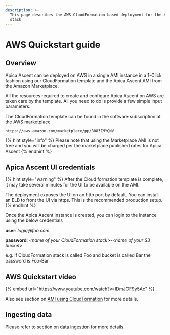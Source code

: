 ```yaml
---
description: >-
  This page describes the AWS CloudFormation based deployment for the Apica Ascent
  stack
---
```


# AWS Quickstart guide

## Overview

Apica Ascent can be deployed on AWS in a single AMI instance in a 1-Click fashion using our CloudFormation template and the Apica Ascent AMI from the Amazon Marketplace.

All the resources required to create and configure Apica Ascent on AWS are taken care by the template. All you need to do is provide a few simple input parameters.

The CloudFormation template can be found in the software subscription at the AWS marketplace

```
https://aws.amazon.com/marketplace/pp/B083ZMYQNV
```

{% hint style="info" %}
Please note that using the Marketplace AMI is not free and you will be charged per the marketplace published rates for Apica Ascent
{% endhint %}

## Apica Ascent UI credentials <a id="default-user-and-password"></a>

{% hint style="warning" %}
After the Cloud formation template is complete, it may take several minutes for the UI to be available on the AMI. 

The deployment exposes the UI on an http port by default. You can install an ELB to front the UI via https. This is the recommended production setup.
{% endhint %}

Once the Apica Ascent instance is created, you can login to the instance using the below credentials

**user**: _logiq@foo.com_

**password**: _&lt;name of your CloudFormation stack&gt;-&lt;name of your S3 bucket&gt;_

e.g. if CloudFormation stack is called Foo and bucket is called Bar the password is Foo-Bar

## AWS Quickstart video

{% embed url="https://www.youtube.com/watch?v=IDmJOF9y5Ac" %}

Also see section on [AMI using CloudFormation](../running-on-aws/ami-using-cloudformation.md) for more details.

## Ingesting data

Please refer to section on [data ingestion](agentless/) for more details.

